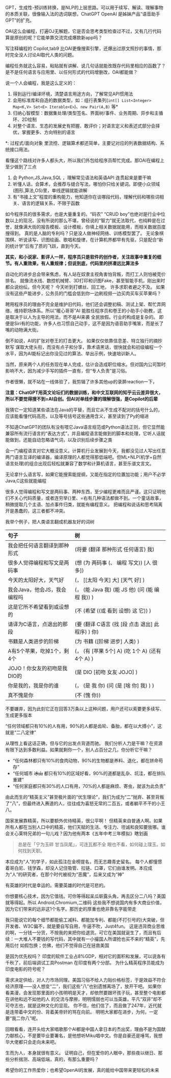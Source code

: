 
GPT，生成性-预训练转换，是NLP的上层思路。可以用于续写、解读、理解事物的本质关联，很像输入法的选词联想，ChatGPT OpenAI 是姊妹产品“语音助手GPT”的扩充。

OAI这么会编程，打遍OJ无解题，它是否会思考类型检查过不过，又有几行代码算是原创的呢？它能单靠交流完成爆款新app吗？

写注释编程的 Copilot,tab9 比OAI更像搜索引擎，还爆出过原文照抄的事情，那时完全没人讨论AI取代人类的问题。

编程任务就这么容易，粘贴就有讲解、说几句话就能改既存代码里相应的函数了？是不是任何语言与应用里、以任何形式的代码增删改，OAI都能做？

说一个人会编程，我是这么定义的：

1. 得到运行/编译环境，清楚语言用途方向，了解常见API惯用法
2. 会用标准库和自造的数据类型，如：组行表集列(`int[] List<Integer> Map<K,V> Set<E> Iterable<E>`)、`new Pair(A,B)` 等*
3. 归纳心智模型：数据集处理/类型签名、界面树/事件、业务周期、异步和主循环、2D绘制
4. 对整个语言、生态的发展史有把握、敢评价；对语言定义和表述式部分会择优，掌握更多、方向特别的语言

*: 过程式/面向对象 里流控、逻辑算术都还简单，主要记对应的列表数据结构、系统接口用法。

看懂这个路线对许多人都头大，所以我们外包给程序员帮忙完成。那OAI在编程上至少做到了三点

1. 会 Python,JS,Java,SQL ，理解常见语法和英语API 连贯起来是要干嘛
2. 听懂人话，会算术，会推荐与缝合写法，哪怕你只给关键词。即便小众领域(图形,算法,OS)里，单线逻辑就能讲解
3. 有“书接上文”程度的重构能力，他知道你在谈哪段代码，理解代码和哪些词相关、语言的逻辑关系，不限于函数

如今程序员的很多需求，也是大量重复的。“码农” “CRUD boy”也绝对是行业中位数以上的现况，没有所说的那么不堪，曾经说的“智力”就无法取代，也纯粹是在过誉，就像满大街的报告模板、设计模板，你填上相关数据就能用，而相关数据百度搜得到。 真的是人脑的专利吗？只是没人做神经网络、训练模型罢了。 无论象棋围棋、听说读写、识图绘画、歌唱和旋律，在计算机界都早有先驱，只是配合“新的统计学”后有了质的飞跃，直到今天。

__其实，和小说家、影评人一样，程序员只是软件的创作者，关注故事中重复的细节。有人重效果，有人重规律；但说到底，代码里的拼凑远比算法多__

自动化的进步总会带来焦虑，有人站在奴隶主视角害怕背叛，而打工人则怕被竞价排名。 就像流水线、数控机械臂、3D打印和识图Fake，甚至智能手机，刚出来时都众说纷纭，但今天呢？ 今天听到打螺丝、回工地， 许多求职者避之不及。 如果没有这些产能进步，公务员的门槛会低到你一边刷视频一边买肉买车买苹果吗？

聘用程序员的理由不完全是维护旧代码，他们还会调整初稿、测试上架、帮忙弄网络，维持职场体系。所以“暖心哥哥”AI 能胜任程序员和卷王的小助手小助教，这是取决于以人为主导的用法，而不是AI来袭 全民放假。行业的构成是复杂的。 即便是Siri有的功能，许多人也习惯自己动手，这不是因为语音助手嘴笨，而是长了嘴的动物满大街。

倒不如说，AI的扩张对卷王的打击更大。 如果仅仅依靠信息差、特立独行的摘抄默写 谋取大佬头衔，而没有点子和分享，靠术语黑话，很快就会和初级编程一个水平，因为AI能标记出你没见过的算法、举出示例，快速培训新人。

当然，原来两个人的任务现在单人完成，估计会造成职位缩水。但对国内公司暂时影响不大，因为减少手写的插件一直有，但“专人负责”是习俗。

作者很懒，就不站在一线体验了，我剪辑了许多其他up的录屏reaction一下，

__注意：ChatGPT用英文论坛们的数据训练，和中文互联网的知乎云云差异很大，所以不要觉得搜不到=AI自创。但AI对单线步骤的理解很强，是Copilot的后辈__

我猜它一定知道某些语法在Java的平替，而且它从不生成不配对的括号什么的，应该能看懂代码高亮，以及等号括号这些通用含义，甚至读到了Py的缩进

不知道ChatGPT的团队有没有喂它Java语言规范或Python语法正则，但它显然能兼容所有流行语言的“表达方式”，并且编程语言能做到的脚本和处理，它听人话就能做到，还能自动忽略语气词，以及识别后续步骤之类

会一门编程语言对它大概没意义。计算机行业发展到今天，我都没见过人写出任意两门语言互译的编译器，编译原理的人都觉得那低端吧。但ML+NLP(机学+自然语言处理)的组合出现后轻松就兼容了数学和计算机语言，甚至乐谱文言文。

无论拿什么语言写，如果它能搜索能提纲，又能在指定的位置加功能；用户不必学Java,C这些就能编程

很多人觉得编程和写文是两码事、两种东西，至少编程更难而且严谨。这只证明他们不关心代码质量，或者连穷举{}里、=右有几种语法都做不到。一个童话故事，稍微提取几个主语、加点事件归类，就能有编程意义。 把编程和说话和思考隔离开是愚蠢的，这三者都不冲突。

我举个例子，把人类语言翻成机器友好的词树

句子|树
:--|:--
我会把任何语言翻译到那种形式|(将要 (翻译 那种形式 任何语言) 我)
很多人觉得编程和写文是两码事|(想 (为 两码事 (、 编程 写文)) [人 很多])
今天的太阳好大，天气好|(， [[太阳 今天] 大] [天气 好] )
我会Java，他会JS，我会编程吗|(， (能 Java 我) (能 JS 他) (问 (能 编程 我)) )
这是它所不希望看到或设想的|(不 (希望 ((或 看到 设想) 这 它)) )
请译为C语言，点退出的那段|(要 (翻译 C语言 (找 [段 点击 退出] 此程序) ) 你)
书籍是人类进步的阶梯|(为 书籍 ([阶梯 进步] 人类) )
A有5个苹果，吃掉1个，剩4个|(， (有 [苹果 5个] A) (吃 1个 A) (还有 4个 A) )
JOJO！你女友的初吻是我DIO的|(是 DIO [初吻 女友 JOJO] )
你是我的，我是你的谁|(， (是 我 你) (问 (是 [啥 你] 我) ) )
真不愧是你|(不 (愧 你))

不要嫌弃，因为此刻它正在回答3万条以上这种问题，用户还可以索要更多续写、生成更多版本

“任何领域都只有10%的人有用，90%的人都是齿轮、备胎，都在以大搏小”，这就是“二八定律”

从理性上看这话正确，但与它的出发点背道而驰。 我们分析人力是干嘛？在资源有限下达到多数利益。如果就剩你一个，别人占百分之几，你分析它干嘛？

- “任何森林都只有10%的食肉动物，90%的生物都是养料、退化，都在拼命苟存”
- “任何城市 ~~冰山~~ 都只有10%的区域好看，90%的道都是乱杂、坑洼，都在排队重建”
- “任何家庭都只有30%的人口有用，70%的人都是麻烦、寄虫，就该为此负责”

由此而生的“精英主义”甚至极片面的“优生理论”，我们为成为“二”抛弃、甚至背叛了“八”，但最终进入赛道的人，往往成为喜怒无常的二百五，或者躺平不干的小王八。

国家发展靠精英，所以要额外优待精英，很公平啊！ 但精英来自普通人啊。如果所有人都在当别人口中的精英，他们天赋的生活、专注力、坦诚和良知要放哪。谁会关心莱特兄弟的一句儿戏？因为他有两本《五年中考三年模拟》瞎划画

>总是在「宁为玉碎 甘当凤尾」，可连瓦都不全 眼也不看，如何碰上璞玉。如何找到天职。

本应成为“人”的学子，如此孤注在金榜提名，而无志趣青史留名。 每个人都憧憬着哥白尼、钱学森，却没人记住吸管、拉链、口罩，它们由谁发明。本应成为“人”的研究者，在那个时代被视为“恶魔”，后来又成为“神”

有英雄的时代是幸运的。需要英雄的时代是可悲的。

你想要核心技术，因为它值钱。可你等得起呆瓜崭露头角，再去区分二八吗？美国就等得起。所以 Android,Chromium,二维码 这些我不想说国内有多大商业价值，因为它们带来的远非这1个名字。那历史的厚重也绝非靠名字能带走

我只能说它的每个细节都能偷工减料、都能加专利、都能(不打引号的)大突破，但开发者、W3C偏不，就是要自写自用，牛逼不吹，Just4fun。 这是违背商业思维的啊，一分钱一分货，不按我的来把你给退货。可它在美国就诞生了，而且有后续：一大堆人不要钱的写代码，其中就有一小撮国人所谓抢也买不来的“精英”，先用后付 如假包换；仿佛，他们不觉得自己在拯救美国

是因为优先权吗？ 印度的软件工业占8%GDP，相对它的面积和发展，可以说各有千秋了，前后端调试工具Postman 在印度有两个分部。 为什么精英程序员能成为印度电影的符号呢？

需求决定供给，对人力市场同理。美国习俗不给人力贴价格标签，于是效益不符合经济原理——没人想变“二”，我们这些“八”也别遗憾离场了，放开干吧。
如果你看美漫，会发现那里面的小孩明明是天才，却依然要跟坏孩子玩，甚至整个电影都在讲他和远不如他的人 的交流与摩擦，明明懦弱也可以当英雄，平凡“双非”却不可夺志也，就是这种文化的显现。
你不信，他们信了，而且做了247年，近代就是连带着中文的份、背着美帝奸的骂在向前。 明明大家都在进步，为何，一定要“我二你八”呢。

回眼看看，连开头给大家唱歌那个AI都是中国人拿日本的杰出奖，理由不是为国献力献核心，不是要毕业要署名，是他想听Miku唱中文。你是自豪还是唾骂，我想华大佬都只会走向未来吧。

生而为人，本身就很有意义。 证明自己，但在爱你的人眼中，那些夜以继日、那些分析揣测、高端低端，真的，有那么重要吗？

希望你的工作热爱你；也希望OpenAI的发展，真的能给中国带来更轻松的未来
